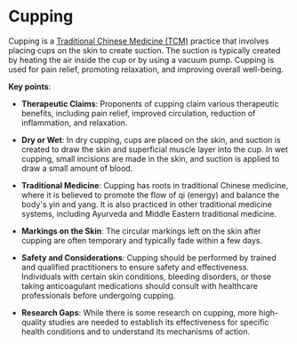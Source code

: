 # Cupping

Cupping is a [Traditional Chinese Medicine (TCM)](../traditional-chinese-medicine/) practice that involves placing cups on the skin to create suction. The suction is typically created by heating the air inside the cup or by using a vacuum pump. Cupping is used for pain relief, promoting relaxation, and improving overall well-being.

**Key points**:

* **Therapeutic Claims**: Proponents of cupping claim various therapeutic benefits, including pain relief, improved circulation, reduction of inflammation, and relaxation.

* **Dry or Wet**:  In dry cupping, cups are placed on the skin, and suction is created to draw the skin and superficial muscle layer into the cup. In wet cupping, small incisions are made in the skin, and suction is applied to draw a small amount of blood.

* **Traditional Medicine**: Cupping has roots in traditional Chinese medicine, where it is believed to promote the flow of qi (energy) and balance the body's yin and yang. It is also practiced in other traditional medicine systems, including Ayurveda and Middle Eastern traditional medicine.

* **Markings on the Skin**: The circular markings left on the skin after cupping are often temporary and typically fade within a few days.

* **Safety and Considerations**: Cupping should be performed by trained and qualified practitioners to ensure safety and effectiveness. Individuals with certain skin conditions, bleeding disorders, or those taking anticoagulant medications should consult with healthcare professionals before undergoing cupping.

* **Research Gaps**: While there is some research on cupping, more high-quality studies are needed to establish its effectiveness for specific health conditions and to understand its mechanisms of action.

